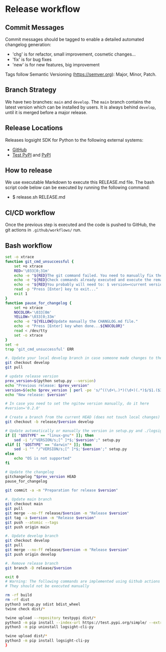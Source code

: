 Release workflow
================

Commit Messages
---------------
Commit messages should be tagged to enable a detailed automated
changelog generation:

-   \'chg\' is for refactor, small improvement, cosmetic changes\...
-   \'fix\' is for bug fixes
-   \'new\' is for new features, big improvement

Tags follow Semantic Versioning (<https://semver.org>): Major, Minor,
Patch.

Branch Strategy
---------------
We have two branches: `main` and `develop`.
The `main` branch contains the latest version which can be installed by users.
It is always behind `develop`, until it is merged before a major release.

Release Locations
-----------------
Releases logsight SDK for Python to the following external systems:

- [GitHub](https://github.com/aiops/logsight-sdk-py)
- [Test PyPI](https://test.pypi.org/search/?q=%22logsight-sdk-py%22&o=) and
    [PyPI](https://pypi.org/search/?q=%22logsight-sdk-py%22&o=)


How to release
--------------
We use executable Markdown to execute this RELEASE.md file.
The bash script code below can be executed by running the following command:
+ $ release.sh RELEASE.md

CI/CD workflow
---------------
Once the previous step is executed and the code is pushed to GitHub, the git actions in `.github/workflows/` run.


Bash workflow
-------------

```bash
set -o xtrace
function git_cmd_unsuccessful {
    set +o xtrace
    RED='\033[0;31m'
    echo -e "${RED}The git command failed. You need to manually fix the problem."
    echo -e "${RED}Check commands already executed and execute the remaining commands manually."
    echo -e "${RED}You probably will need to: $ version=<current version> ."
    read -p "Press [Enter] key to exit..."
    exit 1  
} 
function pause_for_changelog {
    set +o xtrace
    NOCOLOR='\033[0m'
    YELLOW='\033[0;33m' 
    echo -e "${YELLOW}Update manually the CHANGLOG.md file."
    echo -e "Press [Enter] key when done...${NOCOLOR}"
    read < /dev/tty
    set -o xtrace
} 
set -e
trap 'git_cmd_unsuccessful' ERR

#. Update your local develop branch in case someone made changes to the remote develop branch
git checkout develop
git pull

# update release version
prev_version=$(python setup.py --version)
echo "Previous release: $prev_version"
version=$(echo $prev_version | perl -pe 's/^((\d+\.)*)(\d+)(.*)$/$1.($3+1).$4/e')
echo "New release: $version"

# In case you need to set the ngitew version manually, do it here
#version='0.2.0'

# Create a branch from the current HEAD (does not touch local changes)
git checkout -b release/$version develop

# Update automatically or manually the version in setup.py and ./logsight_cli/logsight-cli.py
if [[ "$OSTYPE" == "linux-gnu"* ]]; then
    sed -i "/^VERSION/s;[^ ]*$;'$version';" setup.py
elif [[ "$OSTYPE" == "darwin"* ]]; then
    sed -i "" "/^VERSION/s;[^ ]*$;'$version';" setup.py
else
    echo "OS is not supported"
fi

# Update the changelog
gitchangelog ^$prev_version HEAD
pause_for_changelog
    
git commit -a -m "Preparation for release $version"

#. Update main branch
git checkout main
git pull
git merge --no-ff release/$version -m "Release $version"
git tag -a $version -m "Release $version"
git push --atomic --tags
git push origin main

#. Update develop branch
git checkout develop
git pull
git merge --no-ff release/$version -m "Release $version"
git push origin develop

#. Remove release branch
git branch -D release/$version

exit 0
# Warning: The following commands are implemented using Github actions
# They should not be executed manually

rm -rf build
rm -rf dist
python3 setup.py sdist bdist_wheel
twine check dist/*

twine upload --repository testpypi dist/*
python3 -m pip install --index-url https://test.pypi.org/simple/ --extra-index-url https://pypi.org/simple/ logsight-cli-py
python3 -m pip uninstall logsight-cli-py

twine upload dist/*
python3 -m pip install logsight-cli-py
}
```
